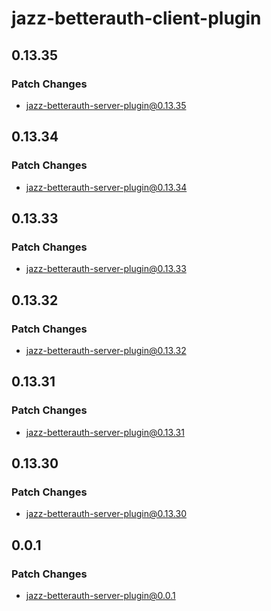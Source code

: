 # jazz-betterauth-client-plugin

## 0.13.35

### Patch Changes

- jazz-betterauth-server-plugin@0.13.35

## 0.13.34

### Patch Changes

- jazz-betterauth-server-plugin@0.13.34

## 0.13.33

### Patch Changes

- jazz-betterauth-server-plugin@0.13.33

## 0.13.32

### Patch Changes

- jazz-betterauth-server-plugin@0.13.32

## 0.13.31

### Patch Changes

- jazz-betterauth-server-plugin@0.13.31

## 0.13.30

### Patch Changes

- jazz-betterauth-server-plugin@0.13.30

## 0.0.1

### Patch Changes

- jazz-betterauth-server-plugin@0.0.1
